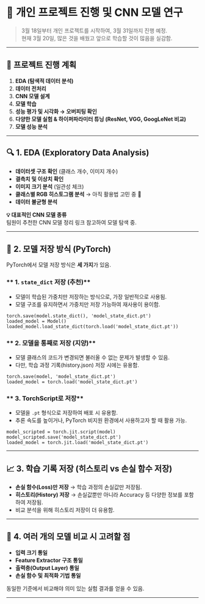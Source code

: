 # 🚀 개인 프로젝트 진행 및 CNN 모델 연구  

> 3월 18일부터 개인 프로젝트를 시작하여, 3월 31일까지 진행 예정.  
> 현재 3월 20일, 많은 것을 배웠고 앞으로 학습할 것이 많음을 실감함.  

---

## 📌 **프로젝트 진행 계획**  
1. **EDA (탐색적 데이터 분석)**  
2. **데이터 전처리**  
3. **CNN 모델 설계**  
4. **모델 학습**  
5. **성능 평가 및 시각화 → 오버피팅 확인**  
6. **다양한 모델 실험 & 하이퍼파라미터 튜닝 (ResNet, VGG, GoogLeNet 비교)**  
7. **모델 성능 분석**  

---

## 🔍 **1. EDA (Exploratory Data Analysis)**  
- **데이터셋 구조 확인** (클래스 개수, 이미지 개수)  
- **결측치 및 이상치 확인**  
- **이미지 크기 분석** (일관성 체크)  
- **클래스별 RGB 히스토그램 분석** → 아직 활용법 고민 중 🤔  
- **데이터 불균형 분석**  

**💡 대표적인 CNN 모델 종류**  
팀원이 추천한 CNN 모델 정리 링크 참고하여 모델 탐색 중.  

---

## 💾 **2. 모델 저장 방식 (PyTorch)**  
PyTorch에서 모델 저장 방식은 **세 가지**가 있음.  

### ** 1. `state_dict` 저장 (추천)**
- 모델이 학습된 가중치만 저장하는 방식으로, 가장 일반적으로 사용됨.  
- 모델 구조를 유지하면서 가중치만 저장 가능하여 재사용이 용이함.  
```
torch.save(model.state_dict(), 'model_state_dict.pt')
loaded_model = Model()
loaded_model.load_state_dict(torch.load('model_state_dict.pt'))
```

### ** 2. 모델을 통째로 저장 (지양)**  
- 모델 클래스의 코드가 변경되면 불러올 수 없는 문제가 발생할 수 있음.  
- 다만, 학습 과정 기록(history.json) 저장 시에는 유용함.  

```
torch.save(model, 'model_state_dict.pt')
loaded_model = torch.load('model_state_dict.pt')
```

### ** 3. TorchScript로 저장**  
- 모델을 `.pt` 형식으로 저장하여 배포 시 유용함.  
- 추론 속도를 높이거나, PyTorch 비지원 환경에서 사용하고자 할 때 활용 가능.  
```
model_scripted = torch.jit.script(model)
model_scripted.save('model_state_dict.pt')
loaded_model = torch.jit.load('model_state_dict.pt')
```
---

## 📈 **3. 학습 기록 저장 (히스토리 vs 손실 함수 저장)**  
- **손실 함수(Loss)만 저장** → 학습 과정의 손실값만 저장됨.  
- **히스토리(History) 저장** → 손실값뿐만 아니라 Accuracy 등 다양한 정보를 포함하여 저장됨.  
- 비교 분석을 위해 히스토리 저장이 더 유용함.  

---

## 🔄 **4. 여러 개의 모델 비교 시 고려할 점**  
- **입력 크기 통일**  
- **Feature Extractor 구조 통일**  
- **출력층(Output Layer) 통일**  
- **손실 함수 및 최적화 기법 통일**  

동일한 기준에서 비교해야 의미 있는 실험 결과를 얻을 수 있음.  

---
